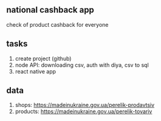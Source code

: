 ## national cashback app

check of product cashback for everyone

## tasks

1. create project (github)
2. node API: downloading csv, auth with diya, csv to sql
3. react native app

## data

1. shops: https://madeinukraine.gov.ua/perelik-prodavtsiv
2. products: https://madeinukraine.gov.ua/perelik-tovariv

